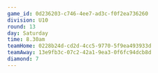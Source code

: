 ```yaml
---
game_id: 0d236203-c746-4ee7-ad3c-f0f2ea736260
division: U10
round: 13
day: Saturday
time: 8.30am
teamHome: 0228b24d-cd2d-4cc5-9770-5f9ea493933d
teamAway: 13e9fb3c-07c2-42a1-9ea3-0f6fc94dcb8d
diamond: 7
---
```

